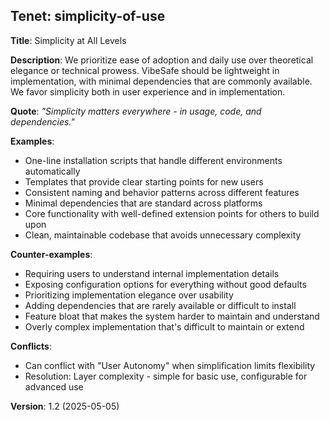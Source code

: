 ## Tenet: simplicity-of-use

**Title**: Simplicity at All Levels

**Description**: We prioritize ease of adoption and daily use over theoretical elegance or technical prowess. VibeSafe should be lightweight in implementation, with minimal dependencies that are commonly available. We favor simplicity both in user experience and in implementation.

**Quote**: *"Simplicity matters everywhere - in usage, code, and dependencies."*

**Examples**:
- One-line installation scripts that handle different environments automatically
- Templates that provide clear starting points for new users
- Consistent naming and behavior patterns across different features
- Minimal dependencies that are standard across platforms
- Core functionality with well-defined extension points for others to build upon
- Clean, maintainable codebase that avoids unnecessary complexity

**Counter-examples**:
- Requiring users to understand internal implementation details
- Exposing configuration options for everything without good defaults
- Prioritizing implementation elegance over usability
- Adding dependencies that are rarely available or difficult to install
- Feature bloat that makes the system harder to maintain and understand
- Overly complex implementation that's difficult to maintain or extend

**Conflicts**:
- Can conflict with "User Autonomy" when simplification limits flexibility
- Resolution: Layer complexity - simple for basic use, configurable for advanced use

**Version**: 1.2 (2025-05-05) 
